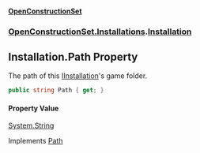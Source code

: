 #### [OpenConstructionSet](index.md 'index')
### [OpenConstructionSet.Installations](index.md#OpenConstructionSet_Installations 'OpenConstructionSet.Installations').[Installation](qUACYHb4kFlIhfF0vYagtQ.md 'OpenConstructionSet.Installations.Installation')
## Installation.Path Property
The path of this [IInstallation](+q+t_1kaSScZooYXO5QOWw.md 'OpenConstructionSet.Installations.IInstallation')'s game folder.  
```csharp
public string Path { get; }
```
#### Property Value
[System.String](https://docs.microsoft.com/en-us/dotnet/api/System.String 'System.String')

Implements [Path](cYPej6JKMNjq7Tv0dX0EUQ.md 'OpenConstructionSet.Installations.IInstallation.Path')  
